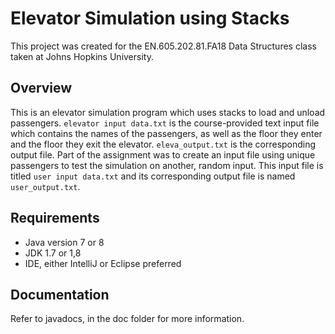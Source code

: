 # Elevator Simulation using Stacks


This project was created for the EN.605.202.81.FA18 Data Structures class taken at Johns Hopkins University.

## Overview

This is an elevator simulation program which uses stacks to load and unload passengers. `elevator input data.txt` is the course-provided text input file which contains the names of the passengers, as well as the floor they enter and the floor they exit the elevator. `eleva_output.txt` is the corresponding output file. Part of the assignment was to create an input file using unique passengers to test the simulation on another, random input. This input file is titled `user input data.txt` and its corresponding output file is named `user_output.txt`.

## Requirements

- Java version 7 or 8
- JDK 1.7 or 1,8
- IDE, either IntelliJ or Eclipse preferred

## Documentation

Refer to javadocs, in the doc folder for more information.
